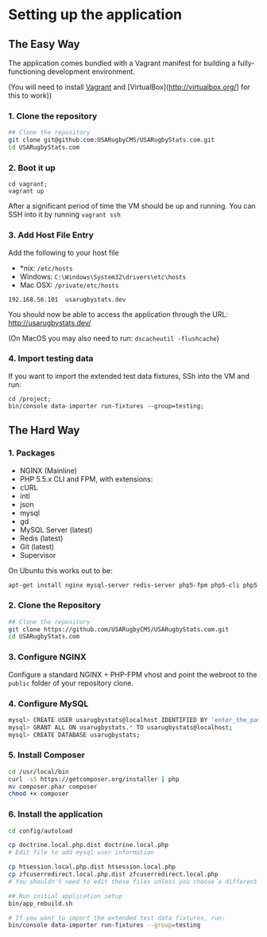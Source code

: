 # Setting up the application


## The Easy Way

The application comes bundled with a Vagrant manifest for building a fully-functioning development environment.

(You will need to install [Vagrant](http://vagrantup.com/) and [VirtualBox](http://virtualbox.org/] for this to work))

### 1. Clone the repository

```bash
## Clone the repository
git clone git@github.com:USARugbyCMS/USARugbyStats.com.git
cd USARugbyStats.com
```

### 2. Boot it up

```
cd vagrant;
vagrant up
```

After a significant period of time the VM should be up and running.  You can SSH into it by running `vagrant ssh`

### 3. Add Host File Entry

Add the following to your host file
 - *nix: `/etc/hosts`
 - Windows: `C:\Windows\System32\drivers\etc\hosts`
 - Mac OSX: `/private/etc/hosts`

```
192.168.56.101  usarugbystats.dev
```

You should now be able to access the application through the URL: http://usarugbystats.dev/

(On MacOS you may also need to run: `dscacheutil -flushcache`)

### 4. Import testing data

If you want to import the extended test data fixtures, SSh into the VM and run:

```
cd /project;
bin/console data-importer run-fixtures --group=testing;
```

## The Hard Way

### 1. Packages

 - NGINX (Mainline)
 -  PHP 5.5.x CLI and FPM, with extensions:
   - cURL
   - intl
   - json
   - mysql
   - gd
 - MySQL Server (latest)
 - Redis (latest)
 - Git (latest)
 - Supervisor

On Ubuntu this works out to be:

```bash
apt-get install nginx mysql-server redis-server php5-fpm php5-cli php5-curl php5-json php5-intl php5-mysql php5-gd git supervisor
```

### 2. Clone the Repository

```bash
## Clone the repository
git clone https://github.com/USARugbyCMS/USARugbyStats.com.git
cd USARugbyStats.com 
```

### 3. Configure NGINX

Configure a standard NGINX + PHP-FPM vhost and point the webroot to the `public` folder of your repository clone.

### 4. Configure MySQL

```bash
mysql> CREATE USER usarugbystats@localhost IDENTIFIED BY 'enter_the_password_here';
mysql> GRANT ALL ON usarugbystats.* TO usarugbystats@localhost;
mysql> CREATE DATABASE usarugbystats;
```

### 5. Install Composer

```bash
cd /usr/local/bin
curl -sS https://getcomposer.org/installer | php
mv composer.phar composer
chmod +x composer
```

### 6. Install the application

```bash
cd config/autoload

cp doctrine.local.php.dist doctrine.local.php
# Edit file to add mysql user information

cp htsession.local.php.dist htsession.local.php
cp zfcuserredirect.local.php.dist zfcuserredirect.local.php
# You shouldn't need to edit these files unless you choose a different local domain name

## Run initial application setup
bin/app_rebuild.sh

# If you want to import the extended test data fixtures, run:
bin/console data-importer run-fixtures --group=testing
```


